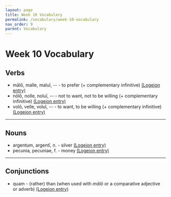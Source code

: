 ```yaml
---
layout: page
title: Week 10 Vocabulary
permalink: /vocabulary/week-10-vocabulary
nav_order: 9
parent: Vocabulary
---
```


# Week 10 Vocabulary

## Verbs

* mālō, malle, maluī, -- - to prefer (+ complementary infinitive) [(Logeion entry)](https://logeion.uchicago.edu/malo)
* nōlō, nolle, noluī, -- - not to want, not to be willing (+ complementary infinitive) [(Logeion entry)](https://logeion.uchicago.edu/nolo)
* volō, velle, voluī, -- - to want, to be willing (+ complementary infinitive) [(Logeion entry)](https://logeion.uchicago.edu/volo)

***

## Nouns

* argentum, argentī, n. - silver [(Logeion entry)](https://logeion.uchicago.edu/argentum)
* pecunia, pecuniae, f. - money [(Logeion entry)](https://logeion.uchicago.edu/pecunia)

***

## Conjunctions

* quam - (rather) than (when used with *mālō* or a comparative adjective or adverb) [(Logeion entry)](https://logeion.uchicago.edu/quam)